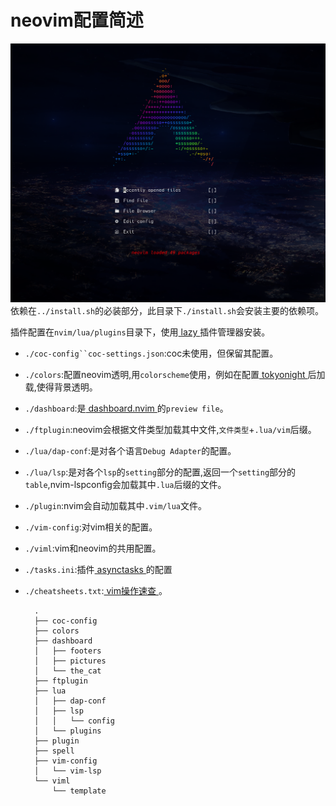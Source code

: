 # neovim配置简述
![dahboard picture](https://github.com/saying121/.linuxConfig/blob/main/nvim/pictures/dashboard.png)
依赖在`../install.sh`的必装部分，此目录下`./install.sh`会安装主要的依赖项。

插件配置在`nvim/lua/plugins`目录下，使用[ lazy ](https://github.com/folke/lazy.nvim)插件管理器安装。

- `./coc-config``coc-settings.json`:coc未使用，但保留其配置。
- `./colors`:配置neovim透明,用`colorscheme`使用，例如在配置[ tokyonight ](https://github.com/folke/tokyonight.nvim)后加载,使得背景透明。
- `./dashboard`:是[ dashboard.nvim ](https://github.com/glepnir/dashboard-nvim)的`preview file`。
- `./ftplugin`:neovim会根据文件类型加载其中文件,`文件类型`+`.lua/vim`后缀。
- `./lua/dap-conf`:是对各个语言`Debug Adapter`的配置。
- `./lua/lsp`:是对各个`lsp`的`setting`部分的配置,返回一个`setting`部分的`table`,nvim-lspconfig会加载其中`.lua`后缀的文件。
- `./plugin`:nvim会自动加载其中`.vim/lua`文件。
- `./vim-config`:对vim相关的配置。
- `./viml`:vim和neovim的共用配置。
- `./tasks.ini`:插件[ asynctasks ](https://github.com/skywind3000/asynctasks.vim)的配置
- `./cheatsheets.txt`:[ vim操作速查 ](https://github.com/skywind3000/awesome-cheatsheets/blob/master/editors/vim.txt)。

        .
        ├── coc-config
        ├── colors
        ├── dashboard
        │   ├── footers
        │   ├── pictures
        │   └── the_cat
        ├── ftplugin
        ├── lua
        │   ├── dap-conf
        │   ├── lsp
        │   │   └── config
        │   └── plugins
        ├── plugin
        ├── spell
        ├── vim-config
        │   └── vim-lsp
        └── viml
            └── template
